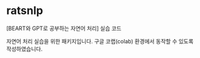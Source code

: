 # ratsnlp
[BEART와 GPT로 공부하는 자연어 처리]
실습 코드 

자연어 처리 실습을 위한 패키지입니다. 구글 코랩(colab) 환경에서 동작할 수 있도록 작성하였습니다.